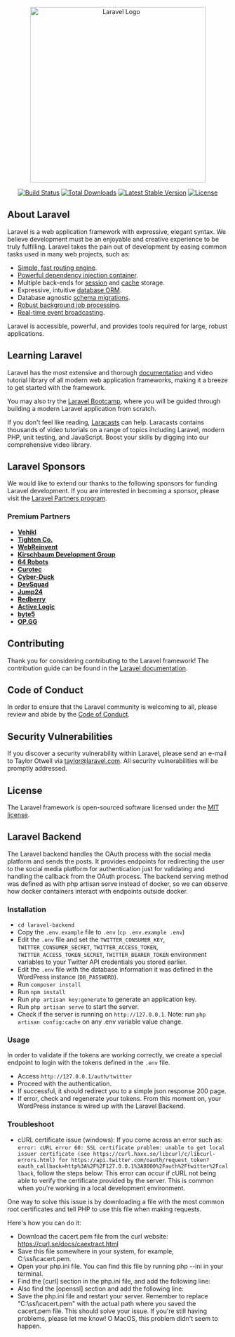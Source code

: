 <p align="center"><a href="https://laravel.com" target="_blank"><img src="https://raw.githubusercontent.com/laravel/art/master/logo-lockup/5%20SVG/2%20CMYK/1%20Full%20Color/laravel-logolockup-cmyk-red.svg" width="400" alt="Laravel Logo"></a></p>

<p align="center">
<a href="https://github.com/laravel/framework/actions"><img src="https://github.com/laravel/framework/workflows/tests/badge.svg" alt="Build Status"></a>
<a href="https://packagist.org/packages/laravel/framework"><img src="https://img.shields.io/packagist/dt/laravel/framework" alt="Total Downloads"></a>
<a href="https://packagist.org/packages/laravel/framework"><img src="https://img.shields.io/packagist/v/laravel/framework" alt="Latest Stable Version"></a>
<a href="https://packagist.org/packages/laravel/framework"><img src="https://img.shields.io/packagist/l/laravel/framework" alt="License"></a>
</p>

## About Laravel

Laravel is a web application framework with expressive, elegant syntax. We believe development must be an enjoyable and creative experience to be truly fulfilling. Laravel takes the pain out of development by easing common tasks used in many web projects, such as:

- [Simple, fast routing engine](https://laravel.com/docs/routing).
- [Powerful dependency injection container](https://laravel.com/docs/container).
- Multiple back-ends for [session](https://laravel.com/docs/session) and [cache](https://laravel.com/docs/cache) storage.
- Expressive, intuitive [database ORM](https://laravel.com/docs/eloquent).
- Database agnostic [schema migrations](https://laravel.com/docs/migrations).
- [Robust background job processing](https://laravel.com/docs/queues).
- [Real-time event broadcasting](https://laravel.com/docs/broadcasting).

Laravel is accessible, powerful, and provides tools required for large, robust applications.

## Learning Laravel

Laravel has the most extensive and thorough [documentation](https://laravel.com/docs) and video tutorial library of all modern web application frameworks, making it a breeze to get started with the framework.

You may also try the [Laravel Bootcamp](https://bootcamp.laravel.com), where you will be guided through building a modern Laravel application from scratch.

If you don't feel like reading, [Laracasts](https://laracasts.com) can help. Laracasts contains thousands of video tutorials on a range of topics including Laravel, modern PHP, unit testing, and JavaScript. Boost your skills by digging into our comprehensive video library.

## Laravel Sponsors

We would like to extend our thanks to the following sponsors for funding Laravel development. If you are interested in becoming a sponsor, please visit the [Laravel Partners program](https://partners.laravel.com).

### Premium Partners

- **[Vehikl](https://vehikl.com/)**
- **[Tighten Co.](https://tighten.co)**
- **[WebReinvent](https://webreinvent.com/)**
- **[Kirschbaum Development Group](https://kirschbaumdevelopment.com)**
- **[64 Robots](https://64robots.com)**
- **[Curotec](https://www.curotec.com/services/technologies/laravel/)**
- **[Cyber-Duck](https://cyber-duck.co.uk)**
- **[DevSquad](https://devsquad.com/hire-laravel-developers)**
- **[Jump24](https://jump24.co.uk)**
- **[Redberry](https://redberry.international/laravel/)**
- **[Active Logic](https://activelogic.com)**
- **[byte5](https://byte5.de)**
- **[OP.GG](https://op.gg)**

## Contributing

Thank you for considering contributing to the Laravel framework! The contribution guide can be found in the [Laravel documentation](https://laravel.com/docs/contributions).

## Code of Conduct

In order to ensure that the Laravel community is welcoming to all, please review and abide by the [Code of Conduct](https://laravel.com/docs/contributions#code-of-conduct).

## Security Vulnerabilities

If you discover a security vulnerability within Laravel, please send an e-mail to Taylor Otwell via [taylor@laravel.com](mailto:taylor@laravel.com). All security vulnerabilities will be promptly addressed.

## License

The Laravel framework is open-sourced software licensed under the [MIT license](https://opensource.org/licenses/MIT).


## Laravel Backend
The Laravel backend handles the OAuth process with the social media platform and sends the posts. It provides endpoints for redirecting the user to the social media platform for authentication just for validating and handling the callback from the OAuth process. The backend serving method was defined as with php artisan serve instead of docker, so we can observe how docker containers interact with endpoints outside docker.

### Installation
- `cd laravel-backend`
- Copy the `.env.example` file to `.env` (`cp .env.example .env`)
- Edit the `.env` file and set the `TWITTER_CONSUMER_KEY`, `TWITTER_CONSUMER_SECRET`, `TWITTER_ACCESS_TOKEN`, `TWITTER_ACCESS_TOKEN_SECRET`, `TWITTER_BEARER_TOKEN` environment variables to your Twitter API credentials you stored earlier.
- Edit the `.env` file with the database information it was defined in the WordPress instance (`DB_PASSWORD`).
- Run `composer install`
- Run `npm install`
- Run `php artisan key:generate` to generate an application key.
- Run `php artisan serve` to start the server.
- Check if the server is running on `http://127.0.0.1`.
Note: run `php artisan config:cache` on any .env variable value change. 

### Usage
In order to validate if the tokens are working correctly, we create a special endpoint to login with the tokens defined in the `.env` file.
- Access `http://127.0.0.1/auth/twitter`
- Proceed with the authentication.
- If successful, it should redirect you to a simple json response 200 page.
- If error, check and regenerate your tokens.
From this moment on, your WordPress instance is wired up with the Laravel Backend.

### Troubleshoot
- cURL certificate issue (windows):
If you come across an error such as: `error: cURL error 60: SSL certificate problem: unable to get local issuer certificate (see https://curl.haxx.se/libcurl/c/libcurl-errors.html) for https://api.twitter.com/oauth/request_token?oauth_callback=http%3A%2F%2F127.0.0.1%3A8000%2Fauth%2Ftwitter%2Fcallback`, follow the steps below:
This error can occur if cURL not being able to verify the certificate provided by the server. This is common when you're working in a local development environment.

One way to solve this issue is by downloading a file with the most common root certificates and tell PHP to use this file when making requests.

Here's how you can do it:
- Download the cacert.pem file from the curl website: https://curl.se/docs/caextract.html
- Save this file somewhere in your system, for example, C:\ssl\cacert.pem.
- Open your php.ini file. You can find this file by running php --ini in your terminal.
- Find the [curl] section in the php.ini file, and add the following line:
- Also find the [openssl] section and add the following line:
- Save the php.ini file and restart your server.
Remember to replace "C:\ssl\cacert.pem" with the actual path where you saved the cacert.pem file.
This should solve your issue. If you're still having problems, please let me know! O MacOS, this problem didn't seem to happen.
